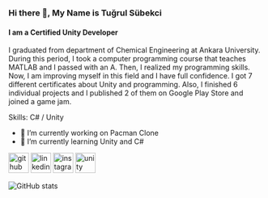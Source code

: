 ### Hi there 👋, My Name is Tuğrul Sübekci
#### I am a Certified Unity Developer
I graduated from department of Chemical Engineering at Ankara University. During this period, I took a computer programming course that teaches MATLAB and I passed with an A. Then, I realized my programming skills. Now, I am improving myself in this field and I have full confidence. I got 7 different certificates about Unity and programming. Also, I finished 6 individual projects and I published 2 of them on Google Play Store and joined a game jam. 

Skills: C# / Unity

- 🔭 I’m currently working on Pacman Clone 
- 🌱 I’m currently learning Unity and C#


[<img src='https://cdn.jsdelivr.net/npm/simple-icons@3.0.1/icons/github.svg' alt='github' height='40'>](https://github.com/tugrulsubekci)  [<img src='https://cdn.jsdelivr.net/npm/simple-icons@3.0.1/icons/linkedin.svg' alt='linkedin' height='40'>](https://www.linkedin.com/in/tugrulsubekci/)  [<img src='https://cdn.jsdelivr.net/npm/simple-icons@3.0.1/icons/instagram.svg' alt='instagram' height='40'>](https://www.instagram.com/tugrulsubekci/)  [<img src='https://cdn.jsdelivr.net/npm/simple-icons@3.0.1/icons/unity.svg' alt='unity' height='40'>](https://play.unity.com/u/tugrulsubekci)  

![GitHub stats](https://github-readme-stats.vercel.app/api?username=tugrulsubekci&show_icons=true)  

